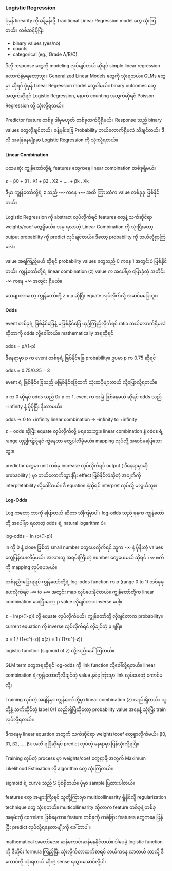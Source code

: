 ### Logistic Regression

ပုံမှန် linearity ကို ခန့်မှန်းဖို့ Traditional Linear Regression model တွေ သုံးကြတယ်။ တစ်ဆင့်ပိုပြီး

- binary values (yes/no)
- counts
- categorical (eg., Grade A/B/C)

ဒီလို response တွေကို modeling လုပ်ချင်တယ် ဆိုရင် simple linear regression လောက်နဲ့မရတော့ဘူး။
Generalized Linear Models တွေကို သုံးရတယ်။ GLMs တွေမှာ ဆိုရင် ပုံမှန် Linear Regression model တွေပါမယ်။
binary outcomes တွေ အတွက်ဆိုရင် Logistic Regression, နောက် counting အတွက်ဆိုရင် Poisson Regression တို့ သုံးလို့ရတယ်။

Predictor feature တစ်ခု ဒါမှမဟုတ် တစ်ခုထက်ပိုရှိမယ်။
Response သည် binary values တွေလိုချင်တယ်။ ခန့်မှန်းခြေ Probability ဘယ်လောက်ရှိမလဲ သိချင်တယ်။
ဒီလို အခြေနေမျိုးမှာ Logistic Regression ကို သုံးလို့ရတယ်။

#### Linear Combination

ပထမဆုံး ကျွန်တော်တို့ရဲ့ features တွေကနေ linear combination တစ်ခုရှိမယ်။

z = β0 + β1 . X1 + β2 . X2 + .... + βk . Xk

ဒီမှာ ကျွန်တော်တို့ရဲ့ z သည် -∞ ကနေ +∞ အထိ ကြားထဲက value တစ်ခုခု ဖြစ်နိုင်တယ်။

Logistic Regression ကို abstract လုပ်လိုက်ရင် features တွေနဲ့ သက်ဆိုင်ရာ weights/coef တွေရှိမယ်။
အခု ရလာတဲ့ Linear Combination ကို သုံးပြီးတော့ output probability ကို predict လုပ်ချင်တယ်။
ဒီတော့ probability ကို ဘယ်လိုရှာကြမလဲ။

value အရကြည့်မယ် ဆိုရင် probability values တွေသည် 0 ကနေ 1 အတွင်းပဲ ဖြစ်နိုင်တယ်။
ကျွန်တော်တို့ရဲ့ linear combination (z) value က အပေါ်မှာ ပြောခဲ့တဲ့ အတိုင်း -∞ ကနေ +∞ အတွင်း ရှိမယ်။

သေချာတာတော့ ကျွန်တော်တို့ z = p ဆိုပြီး equate လုပ်လိုက်လို့ အဆင်မပြေဘူး။

#### Odds

event တစ်ခုရဲ့ ဖြစ်နိုင်ခြေနဲ့ မဖြစ်နိုင်ခြေ ယှဥ်ကြည့်လိုက်ရင် ratio ဘယ်လောက်ရှိမလဲ ဆိုတာကို odds လို့ခေါ်တယ်။
mathematically အရဆိုရင်

odds = p/(1-p)

ဒီနေရာမှာ p က event တစ်ခုရဲ့ ဖြစ်နိုင်ခြေ probability။
ဥပမာ p က 0.75 ဆိုရင်

odds = 0.75/0.25 = 3

event ရဲ့ ဖြစ်နိုင်ခြေသည် မဖြစ်နိုင်ခြေထက် သုံးဆပိုများတယ် လို့ပြောလို့ရတယ်။

p က 0 ဆိုရင် odds သည် 0။
p က 1, event က အမြဲ ဖြစ်နေမယ် ဆိုရင် odds သည် +infinity နဲ့ ပိုပိုပြီး နီးလာမယ်။

odds -> 0 to +infinity
linear combination -> -infinity to +infinity

z = odds ဆိုပြီး equate လုပ်လိုက်လို့ မရသေးဘူး။
linear combination နဲ့ odds ရဲ့ range ယှဥ်ကြည့်ရင် ကွဲနေတာ တွေ့ပါလိမ့်မယ်။
mapping လုပ်လို့ အဆင်မပြေသေးဘူး။

predictor တွေမှာ unit တစ်ခု increase လုပ်လိုက်ရင် output ( ဒီနေရာမှာဆို probability ) မှာ ဘယ်လောက်သွားပြီး effect
ဖြစ်နိုင်လဲဆိုတဲ့ အချက်ကို interpretability လို့ခေါ်တယ်။ ဒီ equation နဲ့ဆိုရင် interpret လုပ်လို့ မလွယ်ဘူး။

#### Log-Odds

Log ကတော့ ဘာကို ပြောတယ် ဆိုတာ သိကြမှာပါ။ log-odds သည် ခုနက ကျွန်တော်တို့ အပေါ်မှာ ရလာတဲ့ odds ရဲ့ natural logarithm ပဲ။

log-odds = ln (p/(1-p))

ln ကို 0 နဲ့ close ဖြစ်တဲ့ small number တွေပေးလိုက်ရင် သူက -∞ နဲ့ ပိုနီးတဲ့ values တွေပြန်ပေးလိမ့်မယ်။
အလားတူ အရမ်းကြီးတဲ့ number တွေပေးမယ် ဆိုရင် +∞ ဖက်ကို mapping လုပ်ပေးမယ်။

တစ်နည်းပြောရရင် ကျွန်တော်တို့ရဲ့ log-odds function က p (range 0 to 1) တစ်ခုခုပေးလိုက်ရင် -∞ to +∞ အတွင်း map
လုပ်ပေးနိုင်တယ်။
ကျွန်တော်တို့က linear combination ပေးပြီးတော့ p value လိုချင်တာ။ inverse ပေါ့။

z = ln(p/(1-p)) လို့ equate လုပ်လိုက်မယ်။ ကျွန်တော်တို့ လိုချင်တာက probability။ current equation ကို inverse
လုပ်လိုက်ရင်
လိုချင်တဲ့ p ရပြီ။

p = 1 / (1+e^(-z))
σ(z) = 1 / (1+e^(-z))

logistic function (sigmoid of z) လို့လည်းခေါ်ကြတယ်။

GLM term တွေအရဆိုရင် log-odds ကို link function လို့ခေါ်လို့ရတယ်။
linear combination နဲ့ ကျွန်တော်တို့လိုချင်တဲ့ value နှစ်ခုကြားမှာ link လုပ်ပေးတဲ့ ကောင်မလို့။

Training လုပ်တဲ့ အချိန်မှာ ကျွန်တော်တို့မှာ linear combination (z) လည်းရှိတယ်။ သူတို့နဲ့ သက်ဆိုင်တဲ့ label 0/1
လည်းရှိပြီဆိုတော့ probability value အနေနဲ့ သုံးပြီး train လုပ်လို့ရတယ်။

ဒီကနေမှ linear equation အတွက် သက်ဆိုင်ရာ weights/coef တွေရှာလိုက်မယ်။
β0, β1, β2, ..., βk အထိ ရပြီဆိုရင် predict လုပ်တဲ့ နေရာမှာ ပြန်သုံးလို့ရပြီ။

Training လုပ်တဲ့ process မှာ weights/coef တွေရှာဖို့ အတွက် Maximum Likelihood Estimation လို algorithm တွေ သုံးကြတယ်။

sigmoid ရဲ့ curve သည် S ပုံစံရှိတယ်။ ပုံမှာ sample ပြထားပါတယ်။

features တွေ အများကြီးရင် သူတို့ကြားမှာ multicollinearity ရှိနိုင်လို့ regularization technique တွေ သုံးရတယ်။
multicollinearity ဆိုတာက feature တစ်ခုနဲ့ တစ်ခု အရမ်းကို correlate ဖြစ်နေတာ။
feature တစ်ခုကို တစ်ခြား features တွေကနေ ပြန်ပြီး predict လုပ်လို့ရနေတာမျိုးကို ခေါ်တာပါ။

mathematical အတော်လေး ဆန်ကောင်းဆန်နေနိုင်တယ်။ ဒါပေမဲ့ logistic function ကို ဒီတိုင်း formula ကြည့်ပြီး
သုံးလိုက်တာထက်စာရင်
ဘယ်ကနေ လာတယ် ဘာလို့ ဒီကောင်ကို သုံးရတယ် ဆိုတဲ့ sense ရသွားအောင်လို့ပါ။
